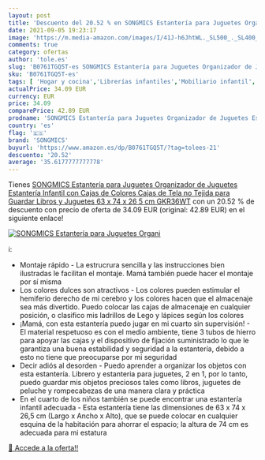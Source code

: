 ```yaml
---
layout: post
title: 'Descuento del 20.52 % en SONGMICS Estantería para Juguetes Organi'
date: 2021-09-05 19:23:17
image: 'https://m.media-amazon.com/images/I/41J-h6JhtWL._SL500_._SL400_.jpg'
comments: true
category: ofertas
author: 'tole.es'
slug: 'B0761TGQ5T-es SONGMICS Estantería para Juguetes Organizador de Juguetes...'
sku: 'B0761TGQ5T-es'
tags: [ 'Hogar y cocina','Librerías infantiles','Mobiliario infantil','Muebles de hogar','juguetes','songmics', ]
actualPrice: 34.09 EUR
currency: EUR
price: 34.09
comparePrice: 42.89 EUR
prodname: 'SONGMICS Estantería para Juguetes Organizador de Juguetes Estantería Infantil con Cajas de Colores Cajas de Tela no Tejida para Guardar Libros y Juguetes 63 x 74 x 26 5 cm GKR36WT'
country: 'es'
flag: '🇪🇸'
brand: 'SONGMICS'
buyurl: 'https://www.amazon.es/dp/B0761TGQ5T/?tag=tolees-21'
descuento: '20.52'
average: '35.6177777777778'
---
```


Tienes [SONGMICS Estantería para Juguetes Organizador de Juguetes Estantería Infantil con Cajas de Colores Cajas de Tela no Tejida para Guardar Libros y Juguetes 63 x 74 x 26 5 cm GKR36WT](https://www.amazon.es/dp/B0761TGQ5T/?tag=tolees-21) con un 20.52 % de descuento con precio de oferta de 34.09 EUR (original: 42.89 EUR) en el siguiente enlace!

[![SONGMICS Estantería para Juguetes Organi](https://m.media-amazon.com/images/I/41J-h6JhtWL._SL500_._SL400_.jpg)](https://www.amazon.es/dp/B0761TGQ5T/?tag=tolees-21)

ℹ️:

- Montaje rápido - La estrucrura sencilla y las instrucciones bien ilustradas le facilitan el montaje. Mamá también puede hacer el montaje por sí misma
- Los colores dulces son atractivos - Los colores pueden estimular el hemiferio derecho de mi cerebro y los colores hacen que el almacenaje sea más divertido. Puedo colocar las cajas de almacenaje en cualquier posición, o clasifico mis ladrillos de Lego y lápices según los colores
- ¡Mamá, con esta estantería puedo jugar en mi cuarto sin supervisión! - El material respetuoso es con el medio ambiente, tiene 3 tubos de hierro para apoyar las cajas y el dispositivo de fijación suministrado lo que le garantiza una buena estabilidad y seguridad a la estantería, debido a esto no tiene que preocuparse por mi seguridad
- Decir adiós al desorden - Puedo aprender a organizar los objetos con esta estantería. Librero y estanteria para juguetes, 2 en 1, por lo tanto, puedo guardar mis objetos preciosos tales como libros, juguetes de peluche y rompecabezas de una manera clara y práctica
- En el cuarto de los niños también se puede encontrar una estantería infantil adecuada - Esta estantería tiene las dimensiones de 63 x 74 x 26,5 cm (Largo x Ancho x Alto), que se puede colocar en cualquier esquina de la habitación para ahorrar el espacio; la altura de 74 cm es adecuada para mi estatura

[🛒 Accede a la oferta!!](https://www.amazon.es/dp/B0761TGQ5T/?tag=tolees-21)
